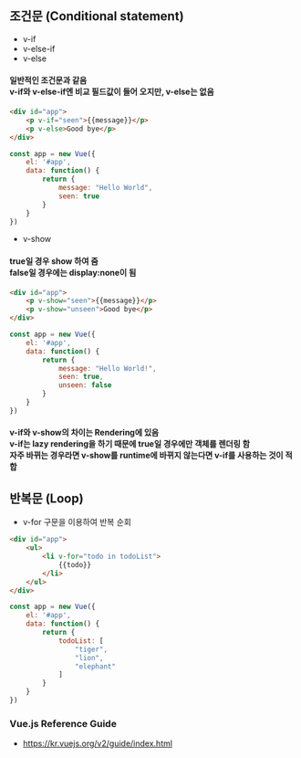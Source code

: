 
## 조건문 (Conditional statement)
* v-if
* v-else-if
* v-else
#### 일반적인 조건문과 같음<br/> v-if와 v-else-if엔 비교 필드값이 들어 오지만, v-else는 없음

```html
<div id="app">
    <p v-if="seen">{{message}}</p>
    <p v-else>Good bye</p>
</div>
```
```javascript
const app = new Vue({
    el: '#app',
    data: function() {
        return {
            message: "Hello World",
            seen: true
        }
    }
})
```

* v-show
#### true일 경우 show 하여 줌<br/> false일 경우에는 display:none이 됨

```html
<div id="app">
    <p v-show="seen">{{message}}</p>
    <p v-show="unseen">Good bye</p>
</div>
```
```javascript
const app = new Vue({
    el: '#app',
    data: function() {
        return {
            message: "Hello World!",
            seen: true,
            unseen: false
        }
    }
})
```

#### v-if와 v-show의 차이는 Rendering에 있음<br/> v-if는 lazy rendering을 하기 때문에 true일 경우에만 객체를 렌더링 함<br /> 자주 바뀌는 경우라면  v-show를 runtime에 바뀌지 않는다면 v-if를 사용하는 것이 적합



## 반복문 (Loop)
* v-for 구문을 이용하여 반복 순회


```html
<div id="app">
    <ul>
        <li v-for="todo in todoList">
            {{todo}}
        </li>
    </ul>
</div>
```
```javascript
const app = new Vue({
    el: '#app',
    data: function() {
        return {
            todoList: [
                "tiger",
                "lion",
                "elephant"
            ]
        }
    }
})
```

### Vue.js Reference Guide
* https://kr.vuejs.org/v2/guide/index.html
